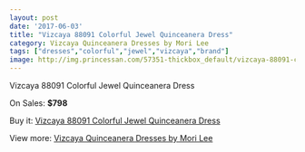 ```yaml
---
layout: post
date: '2017-06-03'
title: "Vizcaya 88091 Colorful Jewel Quinceanera Dress"
category: Vizcaya Quinceanera Dresses by Mori Lee
tags: ["dresses","colorful","jewel","vizcaya","brand"]
image: http://img.princessan.com/57351-thickbox_default/vizcaya-88091-colorful-jewel-quinceanera-dress.jpg
---
```

Vizcaya 88091 Colorful Jewel Quinceanera Dress

On Sales: **$798**
<a href="https://www.princessan.com/en/17776-vizcaya-88091-colorful-jewel-quinceanera-dress.html"><amp-img layout="responsive" width="600" height="600" src="//img.princessan.com/57351-thickbox_default/vizcaya-88091-colorful-jewel-quinceanera-dress.jpg" alt="Vizcaya 88091 Colorful Jewel Quinceanera Dress 0" /></a>

Buy it: [Vizcaya 88091 Colorful Jewel Quinceanera Dress](https://www.princessan.com/en/17776-vizcaya-88091-colorful-jewel-quinceanera-dress.html "Vizcaya 88091 Colorful Jewel Quinceanera Dress")

View more: [Vizcaya Quinceanera Dresses by Mori Lee](https://www.princessan.com/en/151- "Vizcaya Quinceanera Dresses by Mori Lee")